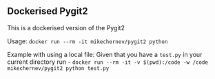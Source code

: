 ## Dockerised Pygit2

This is a dockerised version of the Pygit2

Usage: `docker run --rm -it mikechernev/pygit2 python`

Example with using a local file:
Given that you have a `test.py` in your current directory run -
`docker run --rm -it -v $(pwd):/code -w /code mikechernev/pygit2 python test.py`